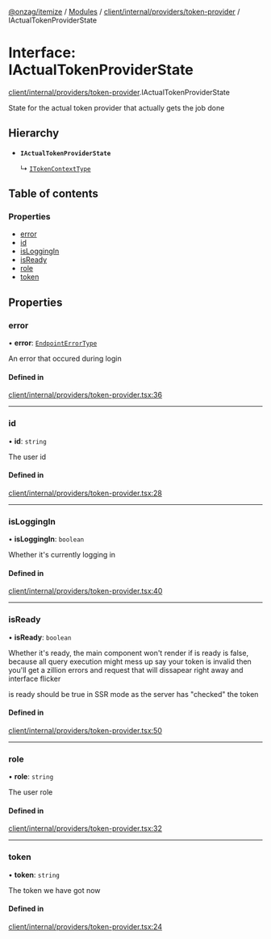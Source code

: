 [@onzag/itemize](../README.md) / [Modules](../modules.md) / [client/internal/providers/token-provider](../modules/client_internal_providers_token_provider.md) / IActualTokenProviderState

# Interface: IActualTokenProviderState

[client/internal/providers/token-provider](../modules/client_internal_providers_token_provider.md).IActualTokenProviderState

State for the actual token provider that actually
gets the job done

## Hierarchy

- **`IActualTokenProviderState`**

  ↳ [`ITokenContextType`](client_internal_providers_token_provider.ITokenContextType.md)

## Table of contents

### Properties

- [error](client_internal_providers_token_provider.IActualTokenProviderState.md#error)
- [id](client_internal_providers_token_provider.IActualTokenProviderState.md#id)
- [isLoggingIn](client_internal_providers_token_provider.IActualTokenProviderState.md#isloggingin)
- [isReady](client_internal_providers_token_provider.IActualTokenProviderState.md#isready)
- [role](client_internal_providers_token_provider.IActualTokenProviderState.md#role)
- [token](client_internal_providers_token_provider.IActualTokenProviderState.md#token)

## Properties

### error

• **error**: [`EndpointErrorType`](../modules/base_errors.md#endpointerrortype)

An error that occured during login

#### Defined in

[client/internal/providers/token-provider.tsx:36](https://github.com/onzag/itemize/blob/f2db74a5/client/internal/providers/token-provider.tsx#L36)

___

### id

• **id**: `string`

The user id

#### Defined in

[client/internal/providers/token-provider.tsx:28](https://github.com/onzag/itemize/blob/f2db74a5/client/internal/providers/token-provider.tsx#L28)

___

### isLoggingIn

• **isLoggingIn**: `boolean`

Whether it's currently logging in

#### Defined in

[client/internal/providers/token-provider.tsx:40](https://github.com/onzag/itemize/blob/f2db74a5/client/internal/providers/token-provider.tsx#L40)

___

### isReady

• **isReady**: `boolean`

Whether it's ready, the main component won't render
if is ready is false, because all query execution might mess up
say your token is invalid then you'll get a zillion errors and request
that will dissapear right away and interface flicker

is ready should be true in SSR mode as the server has "checked"
the token

#### Defined in

[client/internal/providers/token-provider.tsx:50](https://github.com/onzag/itemize/blob/f2db74a5/client/internal/providers/token-provider.tsx#L50)

___

### role

• **role**: `string`

The user role

#### Defined in

[client/internal/providers/token-provider.tsx:32](https://github.com/onzag/itemize/blob/f2db74a5/client/internal/providers/token-provider.tsx#L32)

___

### token

• **token**: `string`

The token we have got now

#### Defined in

[client/internal/providers/token-provider.tsx:24](https://github.com/onzag/itemize/blob/f2db74a5/client/internal/providers/token-provider.tsx#L24)
